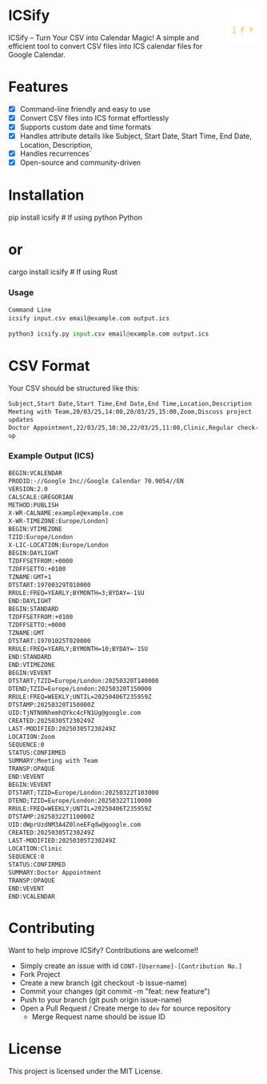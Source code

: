 <!-- # ICSify <img src="./icsify_dark_logo.png" alt="ICSify Logo" width="50"> -->
<!-- <h1>ICSify <img src="./icsify_dark_logo.png" alt="ICSify Logo" style="float: right; width: 50px;"></h1> -->
# ICSify <span style="display: inline-block; float: right;"><img src="./icsify_dark_logo.png" alt="ICSify Logo" width="70"></span>


ICSify – Turn Your CSV into Calendar Magic!
A simple and efficient tool to convert CSV files into ICS calendar files for
Google Calendar.

<!-- ![ICSify Logo Dark Mode](./icsify_dark_logo.png) -->
<!-- ![ICSify Logo Light Mode](./icsify_light_logo.png) -->


# Features
- [x] Command-line friendly and easy to use
- [x] Convert CSV files into ICS format effortlessly
- [x] Supports custom date and time formats
- [x] Handles attribute details like Subject, Start Date, Start Time, End Date, Location, Description,
- [x] Handles recurrences`
- [x] Open-source and community-driven

# Installation
pip install icsify  # If using python Python
# or
cargo install icsify  # If using Rust

### Usage

```bash
Command Line
icsify input.csv email@example.com output.ics
```

```Python
python3 icsify.py input.csv email@example.com output.ics
```

# CSV Format
Your CSV should be structured like this:


```csv
Subject,Start Date,Start Time,End Date,End Time,Location,Description
Meeting with Team,20/03/25,14:00,20/03/25,15:00,Zoom,Discuss project updates
Doctor Appointment,22/03/25,10:30,22/03/25,11:00,Clinic,Regular check-up
```

### Example Output (ICS)

```
BEGIN:VCALENDAR
PRODID:-//Google Inc//Google Calendar 70.9054//EN
VERSION:2.0
CALSCALE:GREGORIAN
METHOD:PUBLISH
X-WR-CALNAME:example@example.com
X-WR-TIMEZONE:Europe/London]
BEGIN:VTIMEZONE
TZID:Europe/London
X-LIC-LOCATION:Europe/London
BEGIN:DAYLIGHT
TZOFFSETFROM:+0000
TZOFFSETTO:+0100
TZNAME:GMT+1
DTSTART:19700329T010000
RRULE:FREQ=YEARLY;BYMONTH=3;BYDAY=-1SU
END:DAYLIGHT
BEGIN:STANDARD
TZOFFSETFROM:+0100
TZOFFSETTO:+0000
TZNAME:GMT
DTSTART:19701025T020000
RRULE:FREQ=YEARLY;BYMONTH=10;BYDAY=-1SU
END:STANDARD
END:VTIMEZONE
BEGIN:VEVENT
DTSTART;TZID=Europe/London:20250320T140000
DTEND;TZID=Europe/London:20250320T150000
RRULE:FREQ=WEEKLY;UNTIL=20250406T235959Z
DTSTAMP:20250320T150000Z
UID:TjNTN0NhemhQYkc4cFN1Ug@google.com
CREATED:20250305T230249Z
LAST-MODIFIED:20250305T230249Z
LOCATION:Zoom
SEQUENCE:0
STATUS:CONFIRMED
SUMMARY:Meeting with Team
TRANSP:OPAQUE
END:VEVENT
BEGIN:VEVENT
DTSTART;TZID=Europe/London:20250322T103000
DTEND;TZID=Europe/London:20250322T110000
RRULE:FREQ=WEEKLY;UNTIL=20250406T235959Z
DTSTAMP:20250322T110000Z
UID:dWprUzdNM3A4Z0lneEFqdw@google.com
CREATED:20250305T230249Z
LAST-MODIFIED:20250305T230249Z
LOCATION:Clinic
SEQUENCE:0
STATUS:CONFIRMED
SUMMARY:Doctor Appointment
TRANSP:OPAQUE
END:VEVENT
END:VCALENDAR
```

# Contributing
Want to help improve ICSify? Contributions are welcome!!
- Simply create an issue with id `CONT-[Username]-[Contribution No.]`
- Fork Project
- Create a new branch (git checkout -b issue-name)
- Commit your changes (git commit -m "feat: new feature")
- Push to your branch (git push origin issue-name)
- Open a Pull Request / Create merge to `dev` for source repository
  - Merge Request name should be issue ID

# License
This project is licensed under the MIT License.